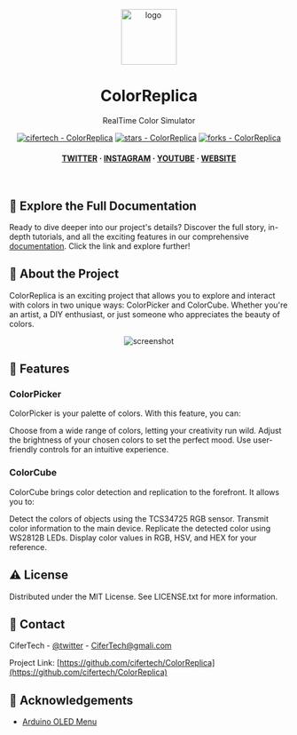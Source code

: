 <div align="center">

  <img src="https://user-images.githubusercontent.com/62047147/195847997-97553030-3b79-4643-9f2c-1f04bba6b989.png" alt="logo" width="100" height="auto" />
  <h1>ColorReplica</h1>
   
  <p>
    RealTime Color Simulator
  </p>
   

 
<!-- Badges -->

<a href="https://github.com/cifertech/ColorReplica" title="Go to GitHub repo"><img src="https://img.shields.io/static/v1?label=cifertech&message=ColorReplica&color=purple&logo=github" alt="cifertech - ColorReplica"></a>
<a href="https://github.com/cifertech/ColorReplica"><img src="https://img.shields.io/github/stars/cifertech/ColorReplica?style=social" alt="stars - ColorReplica"></a>
<a href="https://github.com/cifertech/ColorReplica"><img src="https://img.shields.io/github/forks/cifertech/ColorReplica?style=social" alt="forks - ColorReplica"></a>
   
<h4>
    <a href="https://twitter.com/cifertech1">TWITTER</a>
  <span> · </span>
    <a href="https://www.instagram.com/cifertech/">INSTAGRAM</a>
  <span> · </span>
    <a href="https://www.youtube.com/c/techcifer">YOUTUBE</a>
  <span> · </span>
    <a href="https://cifertech.net/">WEBSITE</a>
  </h4>
</div> 
 
<br />


## 📖 Explore the Full Documentation

Ready to dive deeper into our project's details? Discover the full story, in-depth tutorials, and all the exciting features in our comprehensive [documentation](https://cifertech.net/your-wireless-toolkit-for-color-replication/). Click the link and explore further!


<!-- About the Project -->
## :star2: About the Project
ColorReplica is an exciting project that allows you to explore and interact with colors in two unique ways: ColorPicker and ColorCube. Whether you're an artist, a DIY enthusiast, or just someone who appreciates the beauty of colors.



<div align="center"> 
  <img src="https://github.com/cifertech/ColorReplica/assets/62047147/b623dc98-f82a-4610-898a-fdfb82f559bb" alt="screenshot" width="Auto" height="Auto" />
</div>


<!-- Features -->
## :dart: Features

### ColorPicker
ColorPicker is your palette of colors. With this feature, you can:

Choose from a wide range of colors, letting your creativity run wild.
Adjust the brightness of your chosen colors to set the perfect mood.
Use user-friendly controls for an intuitive experience.

### ColorCube
ColorCube brings color detection and replication to the forefront. It allows you to:

Detect the colors of objects using the TCS34725 RGB sensor.
Transmit color information to the main device.
Replicate the detected color using WS2812B LEDs.
Display color values in RGB, HSV, and HEX for your reference.


<!-- License --> 
## :warning: License
 
Distributed under the MIT License. See LICENSE.txt for more information.


<!-- Contact -->
## :handshake: Contact 

CiferTech - [@twitter](https://twitter.com/cifertech1) - CiferTech@gmali.com

Project Link: [https://github.com/cifertech/ColorReplica](https://github.com/cifertech/ColorReplica)

<!-- Acknowledgments -->
## :gem: Acknowledgements 

 - [Arduino OLED Menu](https://github.com/upiir/arduino_oled_menu)

 
 

